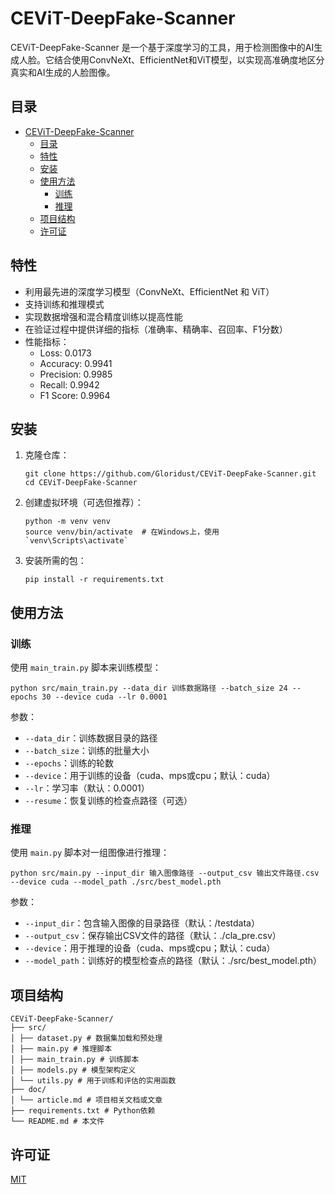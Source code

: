 # CEViT-DeepFake-Scanner

CEViT-DeepFake-Scanner 是一个基于深度学习的工具，用于检测图像中的AI生成人脸。它结合使用ConvNeXt、EfficientNet和ViT模型，以实现高准确度地区分真实和AI生成的人脸图像。

## 目录

- [CEViT-DeepFake-Scanner](#cevit-deepfake-scanner)
  - [目录](#目录)
  - [特性](#特性)
  - [安装](#安装)
  - [使用方法](#使用方法)
    - [训练](#训练)
    - [推理](#推理)
  - [项目结构](#项目结构)
  - [许可证](#许可证)

## 特性

- 利用最先进的深度学习模型（ConvNeXt、EfficientNet 和 ViT）
- 支持训练和推理模式
- 实现数据增强和混合精度训练以提高性能
- 在验证过程中提供详细的指标（准确率、精确率、召回率、F1分数）
- 性能指标：
  - Loss: 0.0173
  - Accuracy: 0.9941
  - Precision: 0.9985
  - Recall: 0.9942
  - F1 Score: 0.9964

## 安装

1. 克隆仓库：
   ```
   git clone https://github.com/Gloridust/CEViT-DeepFake-Scanner.git
   cd CEViT-DeepFake-Scanner
   ```

2. 创建虚拟环境（可选但推荐）：
   ```
   python -m venv venv
   source venv/bin/activate  # 在Windows上，使用 `venv\Scripts\activate`
   ```

3. 安装所需的包：
   ```
   pip install -r requirements.txt
   ```

## 使用方法

### 训练

使用 `main_train.py` 脚本来训练模型：

```
python src/main_train.py --data_dir 训练数据路径 --batch_size 24 --epochs 30 --device cuda --lr 0.0001
```

参数：
- `--data_dir`：训练数据目录的路径
- `--batch_size`：训练的批量大小
- `--epochs`：训练的轮数
- `--device`：用于训练的设备（cuda、mps或cpu；默认：cuda）
- `--lr`：学习率（默认：0.0001）
- `--resume`：恢复训练的检查点路径（可选）
### 推理

使用 `main.py` 脚本对一组图像进行推理：

```
python src/main.py --input_dir 输入图像路径 --output_csv 输出文件路径.csv --device cuda --model_path ./src/best_model.pth
```

参数：
- `--input_dir`：包含输入图像的目录路径（默认：/testdata）
- `--output_csv`：保存输出CSV文件的路径（默认：./cla_pre.csv）
- `--device`：用于推理的设备（cuda、mps或cpu；默认：cuda）
- `--model_path`：训练好的模型检查点的路径（默认：./src/best_model.pth）

## 项目结构

```
CEViT-DeepFake-Scanner/
├── src/
│ ├── dataset.py # 数据集加载和预处理
│ ├── main.py # 推理脚本
│ ├── main_train.py # 训练脚本
│ ├── models.py # 模型架构定义
│ └── utils.py # 用于训练和评估的实用函数
├── doc/
│ └── article.md # 项目相关文档或文章
├── requirements.txt # Python依赖
└── README.md # 本文件
```

## 许可证

[MIT](LICENSE)
